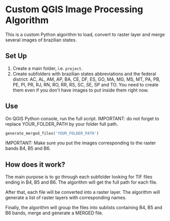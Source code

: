 # Custom QGIS Image Processing Algorithm

This is a custom Python algorithm to load, convert to raster layer and merge several images of brazilian states. 

## Set Up

1. Create a main folder, i.e. `project`. 
2. Create subfolders with brazilian states abbreviations and the federal district: AC, AL, AM, AP, BA, CE, DF, ES, GO, MA, MG, MS, MT, PA, PB, PE, PI, PR, RJ, RN, RO, RR, RS, SC, SE, SP and TO. You need to create them even if you don't have images to put inside them right now.

## Use

On QGIS Python console, run the full script. IMPORTANT: do not forget to replace YOUR_FOLDER_PATH by your folder full path. 

```python
generate_merged_files('YOUR_FOLDER_PATH')
```

IMPORTANT: Make sure you put the images corresponding to the raster bands B4, B5 and B6.

## How does it work?

The main purpose is to go through each subfolder looking for TIF files ending in B4, B5 and B6. The algorithm will get the full path for each file.

After that, each file will be converted into a raster layer. The algorithm will generate a list of raster layers with corresponding names.

Finally, the algorithm will group the files into sublists containing B4, B5 and B6 bands, merge and generate a MERGED file.
